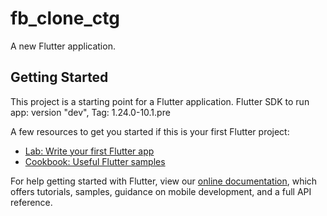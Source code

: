 # fb_clone_ctg

A new Flutter application.

## Getting Started

This project is a starting point for a Flutter application.
Flutter SDK to run app: version "dev", Tag: 1.24.0-10.1.pre

A few resources to get you started if this is your first Flutter project:

- [Lab: Write your first Flutter app](https://flutter.dev/docs/get-started/codelab)
- [Cookbook: Useful Flutter samples](https://flutter.dev/docs/cookbook)

For help getting started with Flutter, view our
[online documentation](https://flutter.dev/docs), which offers tutorials,
samples, guidance on mobile development, and a full API reference.
